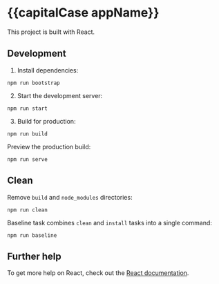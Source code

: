 
# {{capitalCase appName}}

This project is built with React.

## Development

1. Install dependencies:

```shell
npm run bootstrap
```

2. Start the development server:

```shell
npm run start
```

3. Build for production:

```shell
npm run build
```

Preview the production build:

```shell
npm run serve
```

## Clean

Remove `build` and `node_modules` directories:

```shell
npm run clean
```

Baseline task combines `clean` and `install` tasks into a single command:

```shell
npm run baseline
```

## Further help

To get more help on React, check out the [React documentation](https://reactjs.org/docs/getting-started.html).
